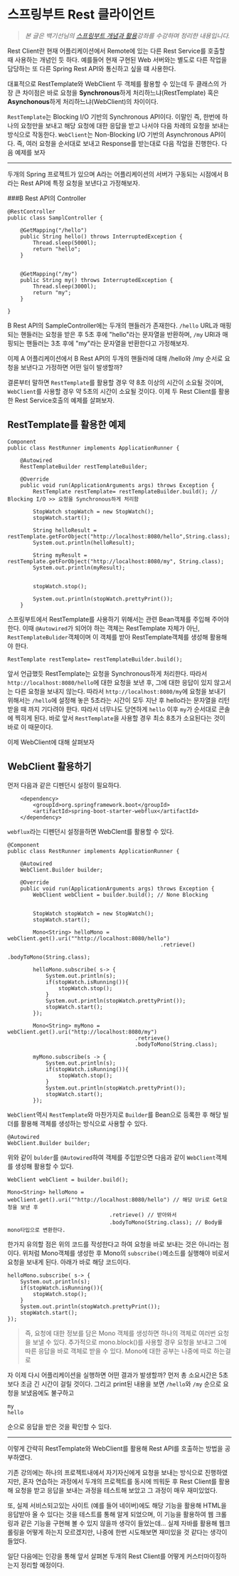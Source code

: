 # 스프링부트 Rest 클라이언트
>_본 글은 백기선님의 [스프링부트 개념과 활용](https://www.inflearn.com/course/%EC%8A%A4%ED%94%84%EB%A7%81%EB%B6%80%ED%8A%B8/)강좌를 수강하며 정리한 내용입니다._



Rest Client란 현재 어플리케이션에서 Remote에 있는 다른 Rest Service를 호출할 때 사용하는 개념인 듯 하다.
예를들어 현재 구현된 Web 서버와는 별도로 다른 작업을 담당하는 또 다른 Spring Rest API와 통신하고 싶을 떄 사용한다.

대표적으로 RestTemplate와 WebClient 두 객체를 활용할 수 있는데 두 클래스의 가장 큰 차이점은 바로 요청을 **Synchronous**하게 처리하느냐(RestTemplate) 혹은 **Asynchonous**하게 처리하느냐(WebClient)의 차이이다.

`RestTemplate`는 Blocking I/O 기반의 Synchronous API이다. 이말인 즉, 한번에 하나의 요청만을 보내고 해당 요청에 대한 응답을 받고 나서야 다음 차례의 요청을 보내는 방식으로 작동한다.
`WebClient`는 Non-Blocking I/O 기반의 Asynchronous API이다. 즉, 여러 요청을 순서대로 보내고 Response를 받는대로 다음 작업을 진행한다. 다음 예제를 보자

***

두개의 Spring 프로젝트가 있으며 A라는 어플리케이션의 서버가 구동되는 시점에서 B라는 Rest API에 특정 요청을 보낸다고 가정해보자.

###B Rest API의 Controller

    @RestController
    public class SamplController {

        @GetMapping("/hello")
        public String hello() throws InterruptedException {
            Thread.sleep(5000l);
            return "hello";
        }


        @GetMapping("/my")
        public String my() throws InterruptedException {
            Thread.sleep(3000l);
            return "my";
        }

    }


B Rest API의 SampleController에는 두개의 핸들러가 존재한다. `/hello` URL과 매핑되는 핸들러는 요청을 받은 후 5초 후에 "hello"라는 문자열을 반환하며, `/my` URl과 매핑되는 핸들러는 3초 후에 "my"라는 문자열을 반환한다고 가정해보자.

이제 A 어플리케이션에서 B Rest API의 두개의 핸들러에 대해 /hello와 /my 순서로 요청을 보낸다고 가정하면 어떤 일이 발생할까?

결론부터 말하면 `RestTemplate`를 활용할 경우 약 8초 이상의 시간이 소요될 것이며, `WebClient`를 사용할 경우 약 5초의 시간이 소요될 것이다. 이제 두 Rest Client를 활용한 Rest Service호출의 예제를 살펴보자.


## RestTemplate를 활용한 예제

    Component
    public class RestRunner implements ApplicationRunner {

        @Autowired
        RestTemplateBuilder restTemplateBuilder;

        @Override
        public void run(ApplicationArguments args) throws Exception {
            RestTemplate restTemplate= restTemplateBuilder.build(); // Blocking I/O >> 요청을 Synchronous하게 처리함

            StopWatch stopWatch = new StopWatch();
            stopWatch.start();

            String helloResult = restTemplate.getForObject("http://localhost:8080/hello",String.class);
            System.out.println(helloResult);

            String myResult = restTemplate.getForObject("http://localhost:8080/my", String.class);
            System.out.println(myResult);


            stopWatch.stop();

            System.out.println(stopWatch.prettyPrint());
        }

스프링부트에서 RestTemplate를 사용하기 위해서는 관련 Bean객체를 주입해 주어야한다. 이때 `@Autowired`가 되어야 하는 객체는 RestTemplate 자체가 아닌, `RestTemplateBulider`객체이며 이 객체를 받아 RestTemplate객체를 생성해 활용해야 한다.

    RestTemplate restTemplate= restTemplateBuilder.build();


앞서 언급했듯 RestTemplate는 요청을 Synchronous하게 처리한다. 따라서 `http://localhost:8080/hello`에 대한 요청을 보낸 후, 그에 대한 응답이 있지 않고서는 다른 요청을 보내지 않는다. 따라서 `http://localhost:8080/my`에 요청을 보내기 위해서는 `/hello`에 설정해 놓은 5초라는 시간이 모두 지난 후 hello라는 문자열을 리턴받을 때 까지 기다려야 한다. 따라서 너무나도 당연하게 `hello` 이후 `my`가 순서대로 콘솔에 찍히게 된다. 바로 앞서 `RestTemplate`을 사용할 경우 최소 8초가 소요된다는 것이 바로 이 때문이다.

이제 WebClient에 대해 살펴보자
## WebClient 활용하기 

먼저 다음과 같은 디펜던시 설정이 필요하다.
        
        <dependency>
            <groupId>org.springframework.boot</groupId>
            <artifactId>spring-boot-starter-webflux</artifactId>
        </dependency>

`webflux`라는 디펜던시 설정을하면 WebClent를 활용할 수 있다.


    @Component
    public class RestRunner implements ApplicationRunner {

        @Autowired
        WebClient.Builder builder;

        @Override
        public void run(ApplicationArguments args) throws Exception {
            WebClient webClient = builder.build(); // None Blocking


            StopWatch stopWatch = new StopWatch();
            stopWatch.start();

            Mono<String> helloMono = webClient.get().uri(""http://localhost:8080/hello")
                                                    .retrieve()
                                                    .bodyToMono(String.class);

            helloMono.subscribe( s-> {
                System.out.println(s);
                if(stopWatch.isRunning()){
                    stopWatch.stop();
                }
                System.out.println(stopWatch.prettyPrint());
                stopWatch.start();
            });

            Mono<String> myMono = webClient.get().uri("http://localhost:8080/my")
                                            .retrieve()
                                            .bodyToMono(String.class);

            myMono.subscribe(s -> {
                System.out.println(s);
                if(stopWatch.isRunning()){
                    stopWatch.stop();
                }
                System.out.println(stopWatch.prettyPrint());
                stopWatch.start();
            });

`WebClient`역시 `RestTemplate`와 마찬가지로 `Builder`를 Bean으로 등록한 후 해당 빌더를 활용해 객체를 생성하는 방식으로 사용할 수 있다.

    @Autowired
    WebClient.Builder builder;
    
위와 같이 `bulder`를 `@Autowired`하여 객체를 주입받으면 다음과 같이 `WebClient`객체를 생성해 활용할 수 있다.

    WebClient webClient = builder.build();

    Mono<String> helloMono = webClient.get().uri(""http://localhost:8080/hello") // 해당 Uri로 Get요청을 보낸 후
                                    .retrieve() // 받아와서
                                    .bodyToMono(String.class); // Body를 mono타입으로 변환한다.

한가지 유의할 점은 위의 코드를 작성한다고 하여 요청을 바로 보내는 것은 아니라는 점이다. 위처럼 Mono객체를 생성한 후 Mono의 `subscribe()`메소드를 실행해야 비로서 요청을 보내게 된다. 아래가 바로 해당 코드이다.

    helloMono.subscribe( s-> {
        System.out.println(s);
        if(stopWatch.isRunning()){
            stopWatch.stop();
        }
        System.out.println(stopWatch.prettyPrint());
        stopWatch.start();
    });

>즉, 요청에 대한 정보를 담은 Mono 객체를 생성하면 하나의 객체로 여러번 요청을 보낼 수 있다.
>추가적으로 mono.block()를 사용할 경우 요청을 보내고 그에 따른 응답을 바로 객체로 받을 수 있다. Mono에 대한 공부는 나중에 따로 하는걸로    

자 이제 다시 어플리케이션을 실행하면 어떤 결과가 발생할까? 먼저 총 소요시간은 5초보다 조금 긴 시간이 걸릴 것이다. 그리고 print된 내용을 보면 `/hello`와 `/my` 순으로 요청을 보냈음에도 불구하고

    my
    hello

순으로 응답을 받은 것을 확인할 수 있다.

***

이렇게 간략히 RestTemplate와 WebClient를 활용해 Rest API를 호출하는 방법을 공부하였다. 

기존 강의에는 하나의 프로젝트내에서 자기자신에게 요청을 보내는 방식으로 진행하였지만, 혼자 연습하는 과정에서 두개의 프로젝트를 동시에 띄워둔 후 Rest Client를 활용해 요청을 받고 응답을 보내는 과정을 테스트해 보았고 그 과정이 매우 재미있었다. 

또, 실제 서비스되고있는 사이트 (예를 들어 네이버)에도 해당 기능을 활용해 HTML을 응답받아 올 수 있다는 것을 테스트를 통해 알게 되었으며, 이 기능을 활용하여 웹 크롤링과 같은 기능을 구현해 볼 수 있지 않을까 생각이 들었는데... 실제 자바를 활용해 웹크롤링을 어떻게 하는지 모르겠지만, 나중에 한번 시도해보면 재미있을 것 같다는 생각이 들었다. 

일단 다음에는 인강을 통해 앞서 살펴본 두개의 Rest Client를 어떻게 커스터마이징하는지 정리할 예정이다. 


